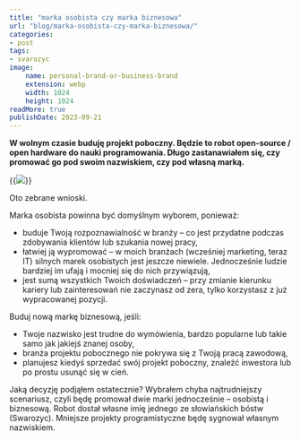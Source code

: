 ```yaml
---
title: "marka osobista czy marka biznesowa"
url: "blog/marka-osobista-czy-marka-biznesowa/"
categories:
- post
tags:
- svarozyc
image:
    name: personal-brand-or-business-brand
    extension: webp
    width: 1024
    height: 1024
readMore: true
publishDate: 2023-09-21
---
```

**W wolnym czasie buduję projekt poboczny. Będzie to robot open-source / open hardware do nauki programowania. Długo zastanawiałem się, czy promować go pod swoim nazwiskiem, czy pod własną marką.**
<!--more-->
{{<image src="personal-brand-or-business-brand.webp" caption="personal brand or business brand" displayCaption="false">}}

Oto zebrane wnioski.

Marka osobista powinna być domyślnym wyborem, ponieważ:
- buduje Twoją rozpoznawialność w branży – co jest przydatne podczas zdobywania klientów lub szukania nowej pracy,
- łatwiej ją wypromować – w moich branżach (wcześniej marketing, teraz IT) silnych marek osobistych jest jeszcze niewiele. Jednocześnie ludzie bardziej im ufają i mocniej się do nich przywiązują,
- jest sumą wszystkich Twoich doświadczeń – przy zmianie kierunku kariery lub zainteresowań nie zaczynasz od zera, tylko korzystasz z już wypracowanej pozycji.

Buduj nową markę biznesową, jeśli:
- Twoje nazwisko jest trudne do wymówienia, bardzo popularne lub takie samo jak jakiejś znanej osoby,
- branża projektu pobocznego nie pokrywa się z Twoją pracą zawodową,
- planujesz kiedyś sprzedać swój projekt poboczny, znaleźć inwestora lub po prostu usunąć się w cień.

Jaką decyzję podjąłem ostatecznie? Wybrałem chyba najtrudniejszy scenariusz, czyli będę promował dwie marki jednocześnie – osobistą i biznesową. Robot dostał własne imię jednego ze słowiańskich bóstw (Swarozyc). Mniejsze projekty programistyczne będę sygnował własnym nazwiskiem.